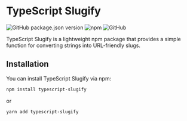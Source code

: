 # TypeScript Slugify

![GitHub package.json version](https://img.shields.io/github/package-json/v/code-parth/typescript-slugify)
![npm](https://img.shields.io/npm/v/typescript-slugify)
![GitHub](https://img.shields.io/github/license/code-parth/typescript-slugify)

TypeScript Slugify is a lightweight npm package that provides a simple function for converting strings into URL-friendly slugs.

## Installation

You can install TypeScript Slugify via npm:

```bash
npm install typescript-slugify
```
or
```bash
yarn add typescript-slugify
```
